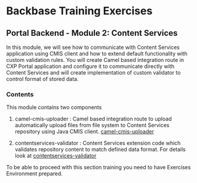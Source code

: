 # Backbase Training Exercises

## Portal Backend - Module 2: Content Services

In this module, we will see how to communicate with Content Services application using CMIS client and how to extend default functionality with custom validation rules. 
You will create Camel based integration route in CXP Portal application and configure it to communicate directly with Content Services and will create implementation of custom validator to control format of stored data.

### Contents

This module contains two components 

1. camel-cmis-uploader : Camel based integration route to upload automatically upload files from file system to Content Services repository using Java CMIS client.
[camel-cmis-uploader](https://github.com/Backbase/training-be-module-02/blob/code-migration/camel-cmis-uploader/README.md)

2. contentservices-validator : Content Services extension code which validates repository content to match defined data format.
For details look at 
[contentservices-validator](https://github.com/Backbase/training-be-module-02/tree/code-migration/contentservices-validator/README.md)

To be able to proceed with this section training you need to have Exercises Environment prepared.